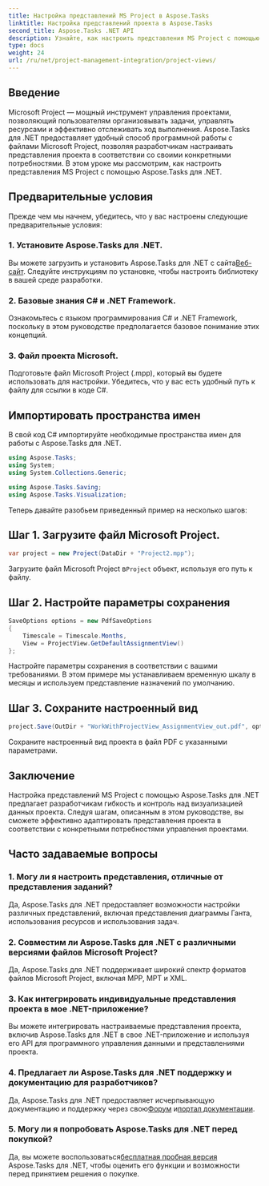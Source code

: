 ```yaml
---
title: Настройка представлений MS Project в Aspose.Tasks
linktitle: Настройка представлений проекта в Aspose.Tasks
second_title: Aspose.Tasks .NET API
description: Узнайте, как настроить представления MS Project с помощью Aspose.Tasks для .NET. Следуйте нашему пошаговому руководству для эффективной визуализации управления проектами.
type: docs
weight: 24
url: /ru/net/project-management-integration/project-views/
---
```

## Введение
Microsoft Project — мощный инструмент управления проектами, позволяющий пользователям организовывать задачи, управлять ресурсами и эффективно отслеживать ход выполнения. Aspose.Tasks для .NET предоставляет удобный способ программной работы с файлами Microsoft Project, позволяя разработчикам настраивать представления проекта в соответствии со своими конкретными потребностями. В этом уроке мы рассмотрим, как настроить представления MS Project с помощью Aspose.Tasks для .NET.
## Предварительные условия
Прежде чем мы начнем, убедитесь, что у вас настроены следующие предварительные условия:
### 1. Установите Aspose.Tasks для .NET.
 Вы можете загрузить и установить Aspose.Tasks для .NET с сайта[Веб-сайт](https://releases.aspose.com/tasks/net/). Следуйте инструкциям по установке, чтобы настроить библиотеку в вашей среде разработки.
### 2. Базовые знания C# и .NET Framework.
Ознакомьтесь с языком программирования C# и .NET Framework, поскольку в этом руководстве предполагается базовое понимание этих концепций.
### 3. Файл проекта Microsoft.
Подготовьте файл Microsoft Project (.mpp), который вы будете использовать для настройки. Убедитесь, что у вас есть удобный путь к файлу для ссылки в коде C#.
## Импортировать пространства имен
В свой код C# импортируйте необходимые пространства имен для работы с Aspose.Tasks для .NET.
```csharp
using Aspose.Tasks;
using System;
using System.Collections.Generic;

using Aspose.Tasks.Saving;
using Aspose.Tasks.Visualization;
```
Теперь давайте разобьем приведенный пример на несколько шагов:
## Шаг 1. Загрузите файл Microsoft Project.
```csharp
var project = new Project(DataDir + "Project2.mpp");
```
 Загрузите файл Microsoft Project в`Project` объект, используя его путь к файлу.
## Шаг 2. Настройте параметры сохранения
```csharp
SaveOptions options = new PdfSaveOptions
{
    Timescale = Timescale.Months,
    View = ProjectView.GetDefaultAssignmentView()
};
```
Настройте параметры сохранения в соответствии с вашими требованиями. В этом примере мы устанавливаем временную шкалу в месяцы и используем представление назначений по умолчанию.
## Шаг 3. Сохраните настроенный вид
```csharp
project.Save(OutDir + "WorkWithProjectView_AssignmentView_out.pdf", options);
```
Сохраните настроенный вид проекта в файл PDF с указанными параметрами.
## Заключение
Настройка представлений MS Project с помощью Aspose.Tasks для .NET предлагает разработчикам гибкость и контроль над визуализацией данных проекта. Следуя шагам, описанным в этом руководстве, вы сможете эффективно адаптировать представления проекта в соответствии с конкретными потребностями управления проектами.
## Часто задаваемые вопросы
### 1. Могу ли я настроить представления, отличные от представления заданий?
Да, Aspose.Tasks для .NET предоставляет возможности настройки различных представлений, включая представления диаграммы Ганта, использования ресурсов и использования задач.
### 2. Совместим ли Aspose.Tasks для .NET с различными версиями файлов Microsoft Project?
Да, Aspose.Tasks для .NET поддерживает широкий спектр форматов файлов Microsoft Project, включая MPP, MPT и XML.
### 3. Как интегрировать индивидуальные представления проекта в мое .NET-приложение?
Вы можете интегрировать настраиваемые представления проекта, включив Aspose.Tasks для .NET в свое .NET-приложение и используя его API для программного управления данными и представлениями проекта.
### 4. Предлагает ли Aspose.Tasks для .NET поддержку и документацию для разработчиков?
 Да, Aspose.Tasks для .NET предоставляет исчерпывающую документацию и поддержку через свою[Форум](https://forum.aspose.com/c/tasks/15) и[портал документации](https://reference.aspose.com/tasks/net/).
### 5. Могу ли я попробовать Aspose.Tasks для .NET перед покупкой?
 Да, вы можете воспользоваться[бесплатная пробная версия](https://releases.aspose.com/) Aspose.Tasks для .NET, чтобы оценить его функции и возможности перед принятием решения о покупке.